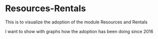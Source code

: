 # Resources-Rentals
This is to visualize the adoption of the module Resources and Rentals  

I want to show with graphs how the adoption has been doing since 2016
